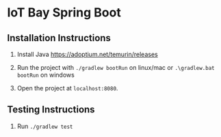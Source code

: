 # IoT Bay Spring Boot

## Installation Instructions

1. Install Java <https://adoptium.net/temurin/releases>

2. Run the project with `./gradlew bootRun` on linux/mac or
   `.\gradlew.bat bootRun` on windows

3. Open the project at `localhost:8080`.

## Testing Instructions

1. Run `./gradlew test`

